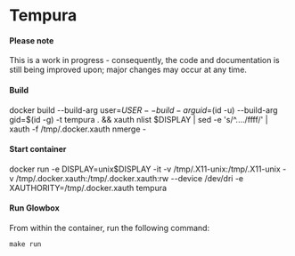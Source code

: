 # Tempura

#### Please note

This is a work in progress - consequently, the code and documentation is still being improved upon; major changes may occur at any time.

#### Build

docker build --build-arg user=$USER --build-arg uid=$(id -u) --build-arg gid=$(id -g) -t tempura . && xauth nlist $DISPLAY | sed -e 's/^..../ffff/' | xauth -f /tmp/.docker.xauth nmerge -

#### Start container

docker run -e DISPLAY=unix$DISPLAY -it -v /tmp/.X11-unix:/tmp/.X11-unix -v /tmp/.docker.xauth:/tmp/.docker.xauth:rw --device /dev/dri -e XAUTHORITY=/tmp/.docker.xauth tempura

#### Run Glowbox

From within the container, run the following command:

`make run`
